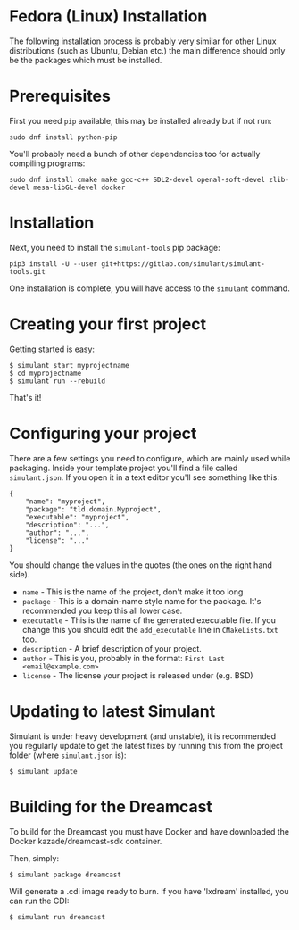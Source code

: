 # Fedora (Linux) Installation

The following installation process is probably very similar for other Linux distributions (such as Ubuntu, Debian etc.) the main difference should
only be the packages which must be installed.

# Prerequisites

First you need `pip` available, this may be installed already but if not run:

```
sudo dnf install python-pip
```

You'll probably need a bunch of other dependencies too for actually compiling programs:

```
sudo dnf install cmake make gcc-c++ SDL2-devel openal-soft-devel zlib-devel mesa-libGL-devel docker
```

# Installation

Next, you need to install the `simulant-tools` pip package:

```
pip3 install -U --user git+https://gitlab.com/simulant/simulant-tools.git
```

One installation is complete, you will have access to the `simulant` command.


# Creating your first project

Getting started is easy:

```
$ simulant start myprojectname
$ cd myprojectname
$ simulant run --rebuild
```

That's it!

# Configuring your project

There are a few settings you need to configure, which are mainly used while packaging. Inside
your template project you'll find a file called `simulant.json`. If you open it in a text editor
you'll see something like this:

```
{
    "name": "myproject",
    "package": "tld.domain.Myproject",
    "executable": "myproject",
    "description": "...",
    "author": "...",
    "license": "..."
}
```

You should change the values in the quotes (the ones on the right hand side).

 - `name` - This is the name of the project, don't make it too long
 - `package` - This is a domain-name style name for the package. It's recommended you keep this
 all lower case.
 - `executable` - This is the name of the generated executable file. If you change this you 
 should edit the `add_executable` line in `CMakeLists.txt` too.
 - `description` - A brief description of your project.
 - `author` - This is you, probably in the format: `First Last <email@example.com>`
 - `license` - The license your project is released under (e.g. BSD)


# Updating to latest Simulant

Simulant is under heavy development (and unstable), it is recommended you regularly update to get the latest fixes by running this from the project folder (where `simulant.json` is):

```
$ simulant update
```

# Building for the Dreamcast

To build for the Dreamcast you must have Docker and have downloaded the Docker kazade/dreamcast-sdk container.

Then, simply:

```
$ simulant package dreamcast
```

Will generate a .cdi image ready to burn. If you have 'lxdream' installed, you can run the CDI:

```
$ simulant run dreamcast
```
